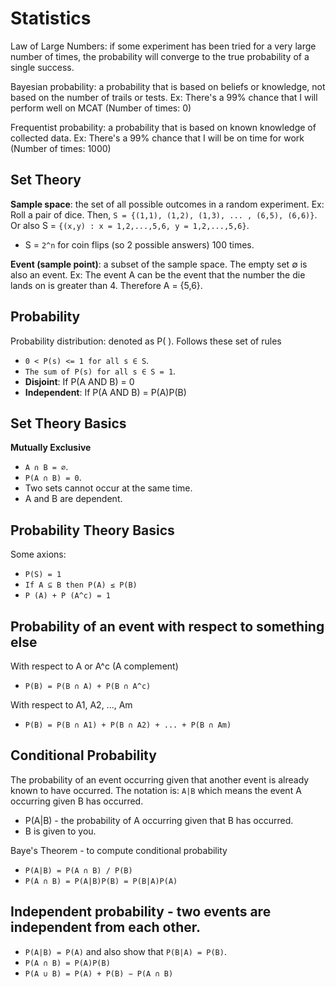 # Statistics

Law of Large Numbers: if some experiment has been tried for a very large number of times,
the probability will converge to the true probability of a single success.

Bayesian probability: a probability that is based on beliefs or knowledge, not based on
the number of trails or tests.
Ex: There's a 99% chance that I will perform well on MCAT (Number of times: 0)

Frequentist probability: a probability that is based on known knowledge of collected data.
Ex: There's a 99% chance that I will be on time for work (Number of times: 1000)

## Set Theory

**Sample space**: the set of all possible outcomes in a random experiment.
Ex: Roll a pair of dice. Then, `S = {(1,1), (1,2), (1,3), ... , (6,5), (6,6)}`.
Or also S = `{(x,y) : x = 1,2,...,5,6, y = 1,2,...,5,6}`.
* S = `2^n` for coin flips (so 2 possible answers) 100 times.

**Event (sample point)**: a subset of the sample space. The empty set ∅ is also an event.
Ex: The event A can be the event that the number the die lands on is greater than 4. Therefore A = {5,6}.

## Probability

Probability distribution: denoted as P( ). Follows these set of rules
* `0 < P(s) <= 1 for all s ∈ S`.
* `The sum of P(s) for all s ∈ S = 1`.
* **Disjoint**: If P(A AND B) = 0
* **Independent**: If P(A AND B) = P(A)P(B)

## Set Theory Basics

**Mutually Exclusive**
* `A ∩ B = ∅`.
* `P(A ∩ B) = 0`.
* Two sets cannot occur at the same time.
* A and B are dependent.

## Probability Theory Basics

Some axions:
* `P(S) = 1`
* `If A ⊆ B then P(A) ≤ P(B)`
* `P (A) + P (A^c) = 1`

## Probability of an event with respect to something else

With respect to A or A^c (A complement)
* `P(B) = P(B ∩ A) + P(B ∩ A^c)`

With respect to A1, A2, ..., Am
* `P(B) = P(B ∩ A1) + P(B ∩ A2) + ... + P(B ∩ Am)`

## Conditional Probability

The probability of an event occurring given that another event is already known to have occurred.
The notation is: `A|B` which means the event A occurring given B has occurred.

* P(A|B) - the probability of A occurring given that B has occurred.
* B is given to you.

Baye's Theorem - to compute conditional probability
* `P(A|B) = P(A ∩ B) / P(B)`
* `P(A ∩ B) = P(A|B)P(B) = P(B|A)P(A)`

## Independent probability - two events are independent from each other.
* `P(A|B) = P(A)` and also show that `P(B|A) = P(B)`.
* `P(A ∩ B) = P(A)P(B)`
* `P(A ∪ B) = P(A) + P(B) − P(A ∩ B)`
